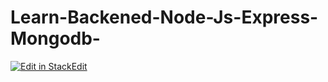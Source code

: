 # Learn-Backened-Node-Js-Express-Mongodb-

[![Edit in StackEdit](https://img.shields.io/badge/Edit%20in-StackEdit-blue?logo=stackedit)](https://stackedit.io/app#providerId=github&owner=YOUR_GITHUB_USERNAME&repo=YOUR_REPOSITORY_NAME&path=README.md)
